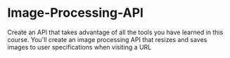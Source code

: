 # Image-Processing-API
Create an API that takes advantage of all the tools you have learned in this course. You'll create an image processing API that resizes and saves images to user specifications when visiting a URL
